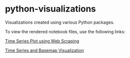 # python-visualizations
Visualizations created using various Python packages.

To view the rendered notebook files, use the following links:

[Time Series Plot using Web Scraping](https://nbviewer.jupyter.org/github/falcon97/python-visualizations/blob/d19b3bc8d9f90c759e7e5a83c1049460bd1581e8/Time%20Series%20plot%20using%20Regex/TimeSeriesRegex.ipynb)

[Time Series and Basemap Visualization](https://nbviewer.jupyter.org/github/falcon97/python-visualizations/blob/133ebc3e9d141f3a8d9e2b09c3ff2c7ff0edeb54/Time%20Series%20and%20Basemap%20plots/TimeSeries_And_Basemap.ipynb)
